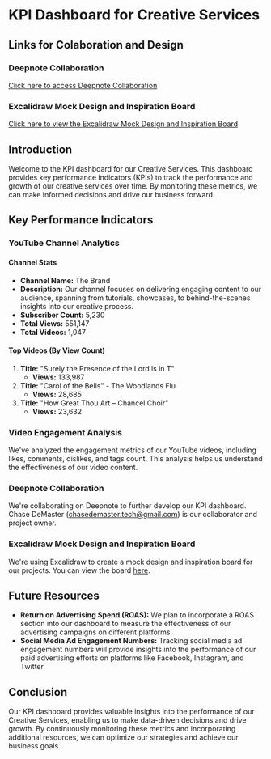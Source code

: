 # KPI Dashboard for Creative Services

## Links for Colaboration and Design

### Deepnote Collaboration
[Click here to access Deepnote Collaboration](https://deepnote.com/app/kpi-dashboard/Welcome-to-Deepnote-16b4029e-812a-4f7e-98f0-f1ef81552f58)

### Excalidraw Mock Design and Inspiration Board
[Click here to view the Excalidraw Mock Design and Inspiration Board](https://excalidraw.com/#room=b4c65a8594110b2fa3b6,Az1VHKChhNtrF_vwJZx3Hg)


## Introduction
Welcome to the KPI dashboard for our Creative Services. This dashboard provides key performance indicators (KPIs) to track the performance and growth of our creative services over time. By monitoring these metrics, we can make informed decisions and drive our business forward.

## Key Performance Indicators

### YouTube Channel Analytics
#### Channel Stats
- **Channel Name:** The Brand
- **Description:** Our channel focuses on delivering engaging content to our audience, spanning from tutorials, showcases, to behind-the-scenes insights into our creative process.
- **Subscriber Count:** 5,230
- **Total Views:** 551,147
- **Total Videos:** 1,047

#### Top Videos (By View Count)
1. **Title:** "Surely the Presence of the Lord is in T"
   - **Views:** 133,987
2. **Title:** "Carol of the Bells" - The Woodlands Flu
   - **Views:** 28,685
3. **Title:** "How Great Thou Art – Chancel Choir"
   - **Views:** 23,632

### Video Engagement Analysis
We've analyzed the engagement metrics of our YouTube videos, including likes, comments, dislikes, and tags count. This analysis helps us understand the effectiveness of our video content.

### Deepnote Collaboration
We're collaborating on Deepnote to further develop our KPI dashboard. Chase DeMaster (chasedemaster.tech@gmail.com) is our collaborator and project owner.

### Excalidraw Mock Design and Inspiration Board
We're using Excalidraw to create a mock design and inspiration board for our projects. You can view the board [here](#).

## Future Resources
- **Return on Advertising Spend (ROAS):** We plan to incorporate a ROAS section into our dashboard to measure the effectiveness of our advertising campaigns on different platforms.
- **Social Media Ad Engagement Numbers:** Tracking social media ad engagement numbers will provide insights into the performance of our paid advertising efforts on platforms like Facebook, Instagram, and Twitter.

## Conclusion
Our KPI dashboard provides valuable insights into the performance of our Creative Services, enabling us to make data-driven decisions and drive growth. By continuously monitoring these metrics and incorporating additional resources, we can optimize our strategies and achieve our business goals.
